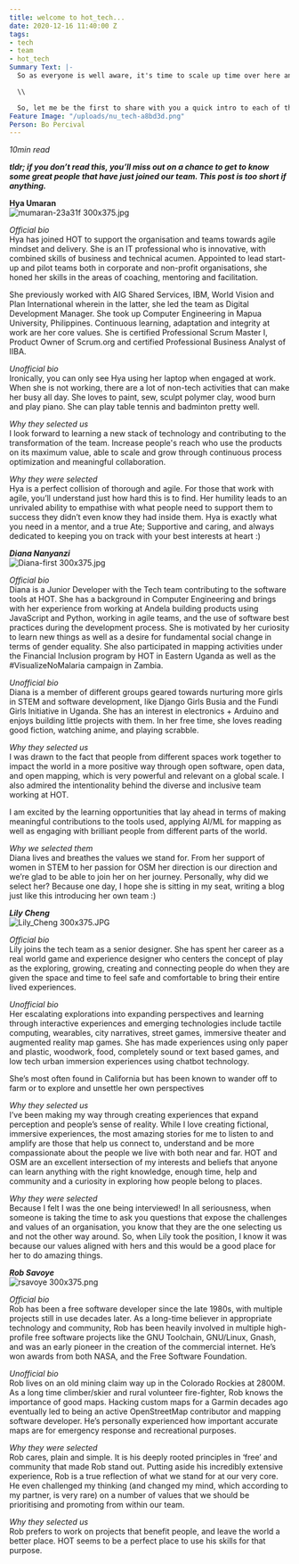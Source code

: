 ```yaml
---
title: welcome to hot_tech...
date: 2020-12-16 11:40:00 Z
tags:
- tech
- team
- hot_tech
Summary Text: |-
  So as everyone is well aware, it's time to scale up time over here and hot_tech is no exception. We have been afforded an ‘Audacious’ opportunity to welcome some impressive new talent into the fold. I was once told never to assume you're the smartest in the room and with the addition of these four new team members, I know for sure that I am not.\\

  \\

  So, let me be the first to share with you a quick intro to each of the new team members, why they decided to join us and why we wanted them to be a part of the team.
Feature Image: "/uploads/nu_tech-a8bd3d.png"
Person: Bo Percival
---
```


*10min read*

***tldr; if you don’t read this, you’ll miss out on a chance to get to know some great people that have just joined our team. This post is too short if anything.***

**Hya Umaran**\
![mumaran-23a31f 300x375.jpg](/uploads/mumaran-23a31f%20300x375.jpg)

*Official bio*\
Hya has joined HOT to support the organisation and teams towards agile mindset and delivery. She is an IT professional who is innovative, with combined skills of business and technical acumen. Appointed to lead start-up and pilot teams both in corporate and non-profit organisations, she honed her skills in the areas of coaching, mentoring and facilitation.

She previously worked with AIG Shared Services, IBM, World Vision and Plan International wherein in the latter, she led the team as Digital Development Manager. She took up Computer Engineering in Mapua University, Philippines. Continuous learning, adaptation and integrity at work are her core values. She is certified Professional Scrum Master I, Product Owner of Scrum.org and certified Professional Business Analyst of IIBA.

*Unofficial bio*\
Ironically, you can only see Hya using her laptop when engaged at work. When she is not working, there are a lot of non-tech activities that can make her busy all day. She loves to paint, sew, sculpt polymer clay, wood burn and play piano. She can play table tennis and badminton pretty well.

*Why they selected us*\
I look forward to learning a new stack of technology and contributing to the transformation of the team. Increase people's reach who use the products on its maximum value, able to scale and grow  through continuous process optimization and meaningful collaboration.

*Why they were selected*\
Hya is a perfect collision of thorough and agile. For those that work with agile, you’ll understand just how hard this is to find. Her humility leads to an unrivaled ability to empathise with what people need to support them to success they didn’t even know they had inside them. Hya is exactly what you need in a mentor, and a true Ate; Supportive and caring, and always dedicated to keeping you on track with your best interests at heart :)

***Diana Nanyanzi***\
![Diana-first 300x375.jpg](/uploads/Diana-first%20300x375.jpg)

*Official bio*\
Diana is a Junior Developer with the Tech team contributing to the software tools at HOT. She has a background in Computer Engineering and brings with her experience from working at Andela building products using JavaScript and Python, working in agile teams, and the use of software best practices during the development process. She is motivated by her curiosity to learn new things as well as a desire for fundamental social change in terms of gender equality. She also participated in mapping activities under the Financial Inclusion program by HOT in Eastern Uganda as well as the #VisualizeNoMalaria campaign in Zambia.

*Unofficial bio*\
Diana is a member of different groups geared towards nurturing more girls in STEM and software development, like Django Girls Busia and the Fundi Girls Initiative in Uganda. She has an interest in electronics \+ Arduino and enjoys building little projects with them. In her free time, she loves reading good fiction, watching anime, and playing scrabble.

*Why they selected us*\
I was drawn to the fact that people from different spaces work together to impact the world in a more positive way through open software, open data, and open mapping, which is very powerful and relevant on a global scale. I also admired the intentionality behind the diverse and inclusive team working at HOT.

I am excited by the learning opportunities that lay ahead in terms of making meaningful contributions to the tools used, applying AI/ML for mapping as well as engaging with brilliant people from different parts of the world.

*Why we selected them*\
Diana lives and breathes the values we stand for. From her support of women in STEM to her passion for OSM her direction is our direction and we’re glad to be able to join her on her journey. Personally, why did we select her? Because one day, I hope she is sitting in my seat, writing a blog just like this introducing her own team :)

***Lily Cheng***\
![Lily_Cheng 300x375.JPG](/uploads/Lily_Cheng%20300x375.JPG)

*Official bio*\
Lily joins the tech team as a senior designer. She has spent her career as a real world game and experience designer who centers the concept of play as the exploring, growing, creating and connecting people do when they are given the space and time to feel safe and comfortable to bring their entire lived experiences.

*Unofficial bio*\
Her escalating explorations into expanding perspectives and learning through interactive experiences and emerging technologies include tactile computing, wearables, city narratives, street games, immersive theater  and augmented reality map games. She has made experiences using only paper and plastic, woodwork, food, completely sound or text based games, and low tech urban immersion experiences using chatbot technology.

She’s most often found in California but has been known to wander off to farm or to explore and unsettle her own perspectives

*Why they selected us*\
I’ve been making my way through creating experiences that expand perception and people’s sense of reality. While I love creating fictional, immersive experiences, the most amazing stories for me to listen to and amplify are those that help us connect to, understand and be more compassionate about the people we live with both near and far. HOT and OSM are an excellent intersection of my interests and beliefs that anyone can learn anything with the right knowledge, enough time, help and community and a curiosity in exploring how people belong to places.

*Why they were selected*\
Because I felt I was the one being interviewed! In all seriousness, when someone is taking the time to ask you questions that expose the challenges and values of an organisation, you know that they are the one selecting us and not the other way around. So, when Lily took the position, I know it was because our values aligned with hers and this would be a good place for her to do amazing things.

***Rob Savoye***\
![rsavoye 300x375.png](/uploads/rsavoye%20300x375.png)

*Official bio*\
Rob has been a free software developer since the late 1980s, with multiple projects still in use decades later. As a long-time believer in appropriate technology and community, Rob has been heavily involved in multiple high-profile free software projects like the GNU Toolchain, GNU/Linux, Gnash, and was an early pioneer in the creation of the commercial internet. He’s won awards from both NASA, and the Free Software Foundation.

*Unofficial bio*\
Rob lives on an old mining claim way up in the Colorado Rockies at 2800M. As a long time climber/skier and rural volunteer fire-fighter, Rob knows the importance of good maps. Hacking custom maps for a Garmin decades ago eventually led to being an active OpenStreetMap contributor and mapping software developer. He’s personally experienced how important accurate maps are for emergency response and recreational purposes.

*Why they were selected*\
Rob cares, plain and simple. It is his deeply rooted principles in ‘free’ and community that made Rob stand out. Putting aside his incredibly extensive experience, Rob is a true reflection of what we stand for at our very core. He even challenged my thinking (and changed my mind, which according to my partner, is very rare) on a number of values that we should be prioritising and promoting from within our team.

*Why they selected us*\
Rob prefers to work on projects that benefit people, and leave the world a better place. HOT seems to be a perfect place to use his skills for that purpose.